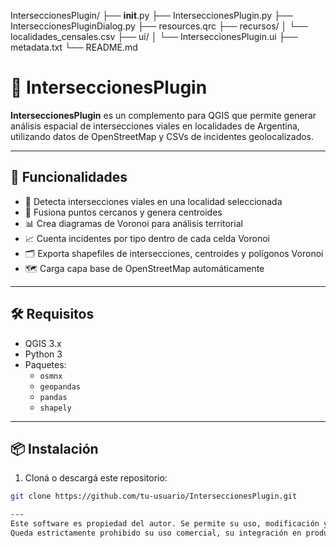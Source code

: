 InterseccionesPlugin/
├── __init__.py
├── InterseccionesPlugin.py
├── InterseccionesPluginDialog.py
├── resources.qrc
├── recursos/
│   └── localidades_censales.csv
├── ui/
│   └── InterseccionesPlugin.ui
├── metadata.txt
└── README.md

# 🧭 InterseccionesPlugin

**InterseccionesPlugin** es un complemento para QGIS que permite generar análisis espacial de intersecciones viales en localidades de Argentina, utilizando datos de OpenStreetMap y CSVs de incidentes geolocalizados.

---

## 🚀 Funcionalidades

- 📍 Detecta intersecciones viales en una localidad seleccionada
- 🧮 Fusiona puntos cercanos y genera centroides
- 📊 Crea diagramas de Voronoi para análisis territorial
- 📈 Cuenta incidentes por tipo dentro de cada celda Voronoi
- 🗂️ Exporta shapefiles de intersecciones, centroides y polígonos Voronoi
- 🗺️ Carga capa base de OpenStreetMap automáticamente

---

## 🛠️ Requisitos

- QGIS 3.x
- Python 3
- Paquetes:
  - `osmnx`
  - `geopandas`
  - `pandas`
  - `shapely`

---

## 📦 Instalación

1. Cloná o descargá este repositorio:

```bash
git clone https://github.com/tu-usuario/InterseccionesPlugin.git

---
Este software es propiedad del autor. Se permite su uso, modificación y distribución únicamente con fines personales, educativos o de investigación.  
Queda estrictamente prohibido su uso comercial, su integración en productos con fines de lucro, o su redistribución por empresas sin autorización escrita del autor.
